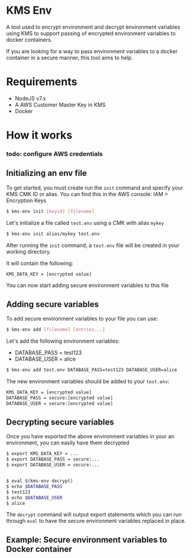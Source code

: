 # KMS Env

A tool used to encrypt environment and decrypt environment variables
using KMS to support passing of encrypted environment variables to
docker containers.

If you are looking for a way to pass environment variables to a
docker container in a secure manner, this tool aims to help.

# Requirements

- NodeJS v7.x
- A AWS Customer Master Key in KMS
- Docker

# How it works

### todo: configure AWS credentials

## Initializing an env file

To get started, you must create run the `init` command and specify
your KMS CMK ID or alias. You can find this in the AWS console: IAM > Encryption Keys

```bash
$ kms-env init [keyid] [filename]
```

Let's initialize a file called `test.env` using a CMK with alias `mykey`

```bash
$ kms-env init alias/mykey test.env
```

After running the `init` command, a `test.env` file will be created in your
 working directory.

It will contain the following:

```bash
KMS_DATA_KEY = [encrypted value]
```

You can now start adding secure environment variables to this file

## Adding secure variables

To add secure environment variables to your file you can use:

```bash
$ kms-env add [filename] [entries...]
```

Let's add the following environment variables:

- DATABASE_PASS = test123
- DATABASE_USER = alice

```bash
$ kms-env add test.env DATABASE_PASS=test123 DATABASE_USER=alice
```

The new environment variables should be added to your `test.env`:

```bash
KMS_DATA_KEY = [encrypted value]
DATABASE_PASS = secure:[encrypted value]
DATABASE_USER = secure:[encrypted value]
```

## Decrypting secure variables

Once you have exported the above environment variables in your an environment,
you can easily have them decrypted

```bash
$ export KMS_DATA_KEY = ...
$ export DATABASE_PASS = secure:...
$ export DATABASE_USER = secure:...


$ eval $(kms-env decrypt)
$ echo $DATABASE_PASS
$ test123
$ echo $DATABASE_USER
$ alice
```

The `decrypt` command will output export statements which you can run through `eval`
to have the secure environment variables replaced in place.

## Example: Secure environment variables to Docker container

